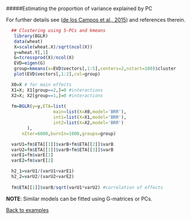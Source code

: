 #####Estimating the proportion of variance explained by PC

For further details see ([de los Campos et al., 2015](http://www.ncbi.nlm.nih.gov/pmc/articles/PMC4666286)) and references therein.

```R
  ## Clustering using 5-PCs and kmeans
   library(BGLR)
   data(wheat)
   X=scale(wheat.X)/sqrt(ncol(X))
   y=wheat.Y[,1]
   G=tcrossprod(X)/ncol(X)
   EVD=eigen(G)
   group=kmeans(x=EVD$vectors[,1:5],centers=2,nstart=100)$cluster
   plot(EVD$vectors[,1:2],col=group)
```

```R
  X0=X # for main effects
  X1=X; X1[group==2,]=0 #interactions
  X2=X; X2[group==1,]=0 #interactions
  
  fm=BGLR(y=y,ETA=list(
                  main=list(X=X0,model='BRR'),
                  int1=list(X=X1,model='BRR'),
                  int2=list(X=X2,model='BRR')
		),
	  nIter=6000,burnIn=1000,groups=group)

  varU1=fm$ETA[[1]]$varB+fm$ETA[[2]]$varB
  varU2=fm$ETA[[1]]$varB+fm$ETA[[3]]$varB
  varE1=fm$varE[1] 
  varE2=fm$varE[2]

  h2_1=varU1/(varU1+varE1)
  h2_2=varU2/(varU2+varE2)
  
  fm$ETA[[1]]$varB/sqrt(varU1*varU2) #correlation of effects

```

**NOTE**: Similar models can be fitted using G-matrices or PCs.

[Back to examples](https://github.com/gdlc/BGLR-R/blob/master/inst/md/EXAMPLES.md)

